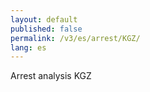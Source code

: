 ```yaml
---
layout: default
published: false
permalink: /v3/es/arrest/KGZ/
lang: es
---
```


Arrest analysis KGZ
